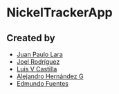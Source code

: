# NickelTrackerApp
<description>
<technologies>

## Created by
- [Juan Paulo Lara](https://github.com/jplarar)
- [Joel Rodríguez](https://github.com/joelrdz)
- [Luis V Castilla](https://github.com/luisvcastilla)
- [Alejandro Hernández G](https://github.com/alexhg11)
- [Edmundo Fuentes](https://github.com/edmundofuentes)
